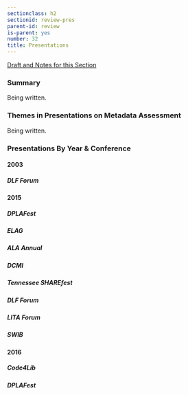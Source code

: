 ```yaml
---
sectionclass: h2
sectionid: review-pres
parent-id: review
is-parent: yes
number: 32
title: Presentations
---
```

[Draft and Notes for this Section](https://docs.google.com/document/d/1rk6TThrSqpLNk-L0JgR3lk5b_M3M8n5xM2xggKHYVUw/edit#heading=h.mymr4zhj8h6q)

<h3>Summary</h3>

Being written.

<h3>Themes in Presentations on Metadata Assessment</h3>

Being written.

<h3>Presentations By Year &amp; Conference</h3>

<h4>2003</h4>

<h5>DLF Forum</h5>

<h4>2015</h4>

<h5>DPLAFest</h5>

<h5>ELAG</h5>

<h5>ALA Annual</h5>

<h5>DCMI</h5>

<h5>Tennessee SHAREfest</h5>

<h5>DLF Forum</h5>

<h5>LITA Forum</h5>

<h5>SWIB</h5>

<h4>2016</h4>

<h5>Code4Lib</h5>

<h5>DPLAFest</h5>

